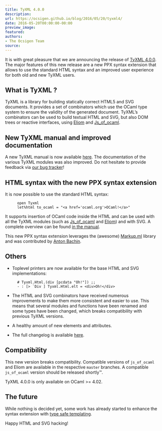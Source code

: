```yaml
---
title: TyXML 4.0.0
description:
url: https://ocsigen.github.io/blog/2016/05/20/tyxml4/
date: 2016-05-20T00:00:00-00:00
preview_image:
featured:
authors:
- The Ocsigen Team
source:
---
```


<p>It is with great pleasure that we are announcing the release of <a href="https://github.com/ocsigen/tyxml/releases/tag/4.0.0">TyXML 4.0.0</a>. The major features of this new release are a new PPX syntax extension that allows to use the standard HTML syntax and an improved user experience for both old and new TyXML users.</p>

<h2>What is TyXML ?</h2>

<p>TyXML is a library for building statically correct HTML5 and SVG documents.
It provides a set of combinators which use the OCaml type system to ensure the validity of the generated document. TyXML&rsquo;s combinators can be used to build textual HTML and SVG, but also DOM trees or reactive interfaces, using <a href="https://ocsigen.org/eliom/manual/clientserver-html">Eliom</a> and <a href="https://ocsigen.org/js_of_ocaml/api/Tyxml_js">Js_of_ocaml</a>.</p>

<h2>New TyXML manual and improved documentation</h2>

<p>A new TyXML manual is now available <a href="https://ocsigen.org/tyxml/4.0/manual/intro">here</a>. The documentation of the various TyXML modules was also improved. Do not hesitate to provide feedback via <a href="https://github.com/ocsigen/tyxml/issues">our bug tracker</a>!</p>

<h2>HTML syntax with the new PPX syntax extension</h2>

<p>It is now possible to use the standard HTML syntax:</p>

<figure class="highlight"><pre><code class="language-ocaml" data-lang="ocaml"><span class="k">open</span> <span class="nc">Tyxml</span>
<span class="k">let</span><span class="o">%</span><span class="n">html</span> <span class="n">to_ocaml</span> <span class="o">=</span> <span class="s2">&quot;&lt;a href='ocaml.org'&gt;OCaml!&lt;/a&gt;&quot;</span></code></pre></figure>

<p>It supports insertion of OCaml code inside the HTML and can be used with all the TyXML modules (such as <a href="https://ocsigen.org/js_of_ocaml/api/Tyxml_js">Js_of_ocaml</a> and <a href="https://ocsigen.org/eliom/manual/clientserver-html">Eliom</a>) and with SVG. A complete overview can be found <a href="https://ocsigen.org/tyxml/4.0/manual/ppx">in the manual</a>.</p>

<p>This new PPX syntax extension leverages the (awesome) <a href="https://github.com/aantron/markup.ml">Markup.ml</a> library and was contributed by <a href="https://github.com/aantron">Anton Bachin</a>.</p>

<h2>Others</h2>

<ul>
  <li>Toplevel printers are now available for the base HTML and SVG implementations:</li>
</ul>

<figure class="highlight"><pre><code class="language-ocaml" data-lang="ocaml"><span class="o">#</span> <span class="nn">Tyxml</span><span class="p">.</span><span class="nn">Html</span><span class="p">.(</span><span class="n">div</span> <span class="p">[</span><span class="n">pcdata</span> <span class="s2">&quot;Oh!&quot;</span><span class="p">])</span> <span class="p">;;</span>
<span class="o">-</span> <span class="o">:</span> <span class="p">[</span><span class="o">&gt;</span> <span class="nt">`Div</span> <span class="p">]</span> <span class="nn">Tyxml</span><span class="p">.</span><span class="nn">Html</span><span class="p">.</span><span class="n">elt</span> <span class="o">=</span> <span class="o">&lt;</span><span class="n">div</span><span class="o">&gt;</span><span class="nc">Oh</span><span class="o">!&lt;/</span><span class="n">div</span><span class="o">&gt;</span></code></pre></figure>

<ul>
  <li>
    <p>The HTML and SVG combinators have received numerous improvements to make them more consistent and easier to use. This means that several modules and functions have been renamed and some types have been changed, which breaks compatibility with previous TyXML versions.</p>
  </li>
  <li>
    <p>A healthy amount of new elements and attributes.</p>
  </li>
  <li>
    <p>The full changelog is available <a href="https://github.com/ocsigen/tyxml/releases/tag/4.0.0">here</a>.</p>
  </li>
</ul>

<h2>Compatibility</h2>

<p>This new version breaks compatibility. Compatible versions of <code class="language-plaintext highlighter-rouge">js_of_ocaml</code> and Eliom are available in the respective <code class="language-plaintext highlighter-rouge">master</code> branches.
A compatible <code class="language-plaintext highlighter-rouge">js_of_ocaml</code> version should be released shortly&trade;.</p>

<p>TyXML 4.0.0 is only available on OCaml &gt;= 4.02.</p>

<h2>The future</h2>

<p>While nothing is decided yet, some work has already started to enhance the syntax extension with <a href="https://github.com/ocsigen/tyxml/pull/128">type safe templating</a>.</p>

<p>Happy HTML and SVG hacking!</p>

